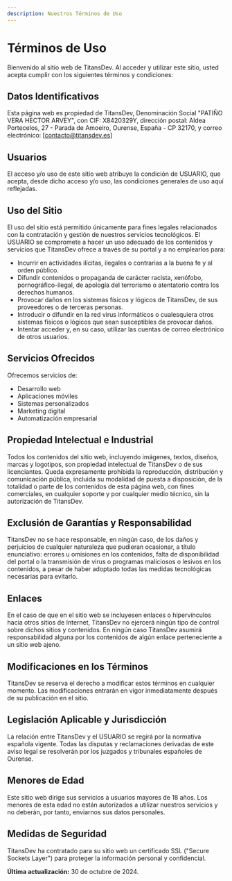 ```yaml
---
description: Nuestros Términos de Uso
---
```


# Términos de Uso

Bienvenido al sitio web de TitansDev. Al acceder y utilizar este sitio, usted acepta cumplir con los siguientes términos y condiciones:

## Datos Identificativos

Esta página web es propiedad de TitansDev, Denominación Social "PATIÑO VERA HECTOR ARVEY", con CIF: X8420329Y, dirección postal: Aldea Portecelos, 27 - Parada de Amoeiro, Ourense, España - CP 32170, y correo electrónico: [contacto@titansdev.es]

## Usuarios

El acceso y/o uso de este sitio web atribuye la condición de USUARIO, que acepta, desde dicho acceso y/o uso, las condiciones generales de uso aquí reflejadas.

## Uso del Sitio

El uso del sitio está permitido únicamente para fines legales relacionados con la contratación y gestión de nuestros servicios tecnológicos. El USUARIO se compromete a hacer un uso adecuado de los contenidos y servicios que TitansDev ofrece a través de su portal y a no emplearlos para:

- Incurrir en actividades ilícitas, ilegales o contrarias a la buena fe y al orden público.
- Difundir contenidos o propaganda de carácter racista, xenófobo, pornográfico-ilegal, de apología del terrorismo o atentatorio contra los derechos humanos.
- Provocar daños en los sistemas físicos y lógicos de TitansDev, de sus proveedores o de terceras personas.
- Introducir o difundir en la red virus informáticos o cualesquiera otros sistemas físicos o lógicos que sean susceptibles de provocar daños.
- Intentar acceder y, en su caso, utilizar las cuentas de correo electrónico de otros usuarios.

## Servicios Ofrecidos

Ofrecemos servicios de:

- Desarrollo web
- Aplicaciones móviles
- Sistemas personalizados
- Marketing digital
- Automatización empresarial

## Propiedad Intelectual e Industrial

Todos los contenidos del sitio web, incluyendo imágenes, textos, diseños, marcas y logotipos, son propiedad intelectual de TitansDev o de sus licenciantes. Queda expresamente prohibida la reproducción, distribución y comunicación pública, incluida su modalidad de puesta a disposición, de la totalidad o parte de los contenidos de esta página web, con fines comerciales, en cualquier soporte y por cualquier medio técnico, sin la autorización de TitansDev.

## Exclusión de Garantías y Responsabilidad

TitansDev no se hace responsable, en ningún caso, de los daños y perjuicios de cualquier naturaleza que pudieran ocasionar, a título enunciativo: errores u omisiones en los contenidos, falta de disponibilidad del portal o la transmisión de virus o programas maliciosos o lesivos en los contenidos, a pesar de haber adoptado todas las medidas tecnológicas necesarias para evitarlo.

## Enlaces

En el caso de que en el sitio web se incluyesen enlaces o hipervínculos hacia otros sitios de Internet, TitansDev no ejercerá ningún tipo de control sobre dichos sitios y contenidos. En ningún caso TitansDev asumirá responsabilidad alguna por los contenidos de algún enlace perteneciente a un sitio web ajeno.

## Modificaciones en los Términos

TitansDev se reserva el derecho a modificar estos términos en cualquier momento. Las modificaciones entrarán en vigor inmediatamente después de su publicación en el sitio.

## Legislación Aplicable y Jurisdicción

La relación entre TitansDev y el USUARIO se regirá por la normativa española vigente. Todas las disputas y reclamaciones derivadas de este aviso legal se resolverán por los juzgados y tribunales españoles de Ourense.

## Menores de Edad

Este sitio web dirige sus servicios a usuarios mayores de 18 años. Los menores de esta edad no están autorizados a utilizar nuestros servicios y no deberán, por tanto, enviarnos sus datos personales.

## Medidas de Seguridad

TitansDev ha contratado para su sitio web un certificado SSL ("Secure Sockets Layer") para proteger la información personal y confidencial.

**Última actualización:** 30 de octubre de 2024.
